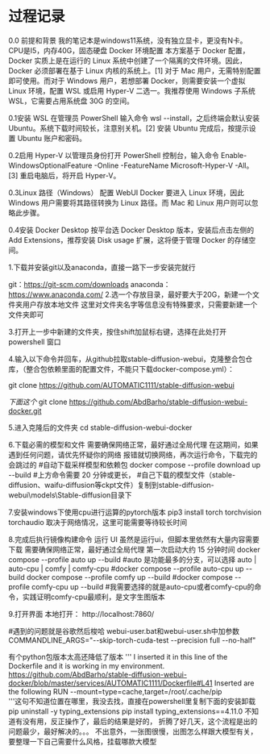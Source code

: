 # 过程记录

0.0 前提和背景
   我的笔记本是windows11系统，没有独立显卡，更没有N卡。
   CPU是I5，内存40G，固态硬盘
   Docker 环境配置
本方案基于 Docker 配置，Docker 实质上是在运行的 Linux 系统中创建了一个隔离的文件环境。因此，Docker 必须部署在基于 Linux 内核的系统上。[1] 对于 Mac 用户，无需特别配置即可使用。而对于 Windows 用户，若想部署 Docker，则需要安装一个虚拟 Linux 环境，配置 WSL 或启用 Hyper-V 二选一。我推荐使用 Windows 子系统 WSL，它需要占用系统盘 30G 的空间。

0.1安装 WSL
在管理员 PowerShell 输入命令 wsl --install，之后终端会默认安装 Ubuntu。系统下载时间较长，注意别关机。[2] 安装 Ubuntu 完成后，按提示设置 Ubuntu 账户和密码。

0.2启用 Hyper-V
以管理员身份打开 PowerShell 控制台，输入命令 Enable-WindowsOptionalFeature -Online -FeatureName Microsoft-Hyper-V -All。[3] 重启电脑后，将开启 Hyper-V。

0.3Linux 路径（Windows）
配置 WebUI Docker 要进入 Linux 环境，因此 Windows 用户需要将其路径转换为 Linux 路径。而 Mac 和 Linux 用户则可以忽略此步骤。

0.4安装 Docker Desktop
按平台选 Docker Desktop 版本，安装后点击左侧的 Add Extensions，推荐安装 Disk usage 扩展，这将便于管理 Docker 的存储空间。

1.下载并安装git以及anaconda，直接一路下一步安装完就行

git：https://git-scm.com/downloads
anaconda：https://www.anaconda.com/
2.选一个存放目录，最好要大于20G，新建一个文件夹用户存放本地文件
这里对文件夹名字等信息没有特殊要求，只需要新建一个文件夹即可

3.打开上一步中新建的文件夹，按住shift加鼠标右键，选择在此处打开 powershell 窗口 

4.输入以下命令并回车，从github拉取stable-diffusion-webui，克隆整合包仓库，（整合包依赖里面的配置文件，不能只下载docker-compose.yml）：

git clone https://github.com/AUTOMATIC1111/stable-diffusion-webui 

*下面这个*
git clone https://github.com/AbdBarho/stable-diffusion-webui-docker.git

5.进入克隆后的文件夹
cd stable-diffusion-webui-docker

6.下载必需的模型和文件
需要确保网络正常，最好通过全局代理
在这期间，如果遇到任何问题，请优先怀疑你的网络
报错就切换网络，再次运行命令，下载完的会跳过的
#自动下载采样模型和依赖包
docker compose --profile download up --build
#上方命令需要 20 分钟或更长，
#自己下载的模型文件（stable-diffusion、waifu-diffusion等ckpt文件）复制到stable-diffusion-webui\models\Stable-diffusion目录下 

7.安装windows下使用cpu进行运算的pytorch版本
pip3 install torch torchvision torchaudio 
取决于网络情况，这里可能需要等待较长时间 

8.完成后执行镜像构建命令
运行 UI
虽然是运行ui，但脚本里依然有大量内容需要下载
需要确保网络正常，最好通过全局代理
第一次启动大约 15 分钟时间
docker compose --profile auto up --build
#auto 是功能最多的分支，可以选择 auto | auto-cpu | comfy | comfy-cpu
#docker compose --profile auto-cpu up --build
docker compose --profile comfy up --build
#docker compose --profile comfy-cpu up --build
#我需要选择的就是auto-cpu或者comfy-cpu的命令，实践证明comfy-cpu最顺利，是文字生图版本

9.打开界面
本地打开： http://localhost:7860/

#遇到的问题就是谷歌然后梭哈
webui-user.bat和webui-user.sh中加参数
COMMANDLINE_ARGS="--skip-torch-cuda-test --precision full --no-half"

有个python包版本太高还降低了版本
'''
I inserted it in this line of the Dockerfile and it is working in my environment.
https://github.com/AbdBarho/stable-diffusion-webui-docker/blob/master/services/AUTOMATIC1111/Dockerfile#L41
Inserted are the following
RUN --mount=type=cache,target=/root/.cache/pip \
'''这句不知道位置在哪里，我没去找，直接在powershell里复制下面的安装卸载
pip uninstall -y typing_extensions
pip install typing_extensions==4.11.0
不知道有没有用，反正操作了，最后的结果是好的，
折腾了好几天，这个流程是出的问题最少，最好解决的。。。
不出意外，一张图很慢，出图怎么样跟大模型有关，要整理一下自己需要什么风格，挂载哪款大模型







